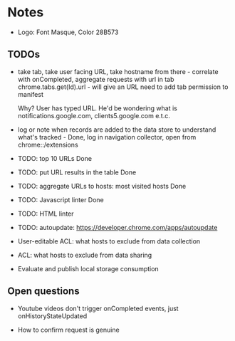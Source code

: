 # Notes

* Logo: Font Masque, Color 28B573

## TODOs

* take tab, take user facing URL, take hostname from there - correlate with onCompleted, aggregate
  requests with url in tab
  chrome.tabs.get(Id).url - will give an URL
  need to add tab permission to manifest

  Why? User has typed URL. He'd be wondering what is notifications.google.com, clients5.google.com e.t.c.


* log or note when records are added to the data store to understand what's tracked - Done, log in navigation collector,
  open from chrome::/extensions

* TODO: top 10 URLs Done

* TODO: put URL results in the table Done

* TODO: aggregate URLs to hosts: most visited hosts Done

* TODO: Javascript linter Done

* TODO: HTML linter

* TODO: autoupdate: https://developer.chrome.com/apps/autoupdate

* User-editable ACL: what hosts to exclude from data collection

* ACL: what hosts to exclude from data sharing

* Evaluate and publish local storage consumption

## Open questions

* Youtube videos don't trigger onCompleted events, just onHistoryStateUpdated

* How to confirm request is genuine
